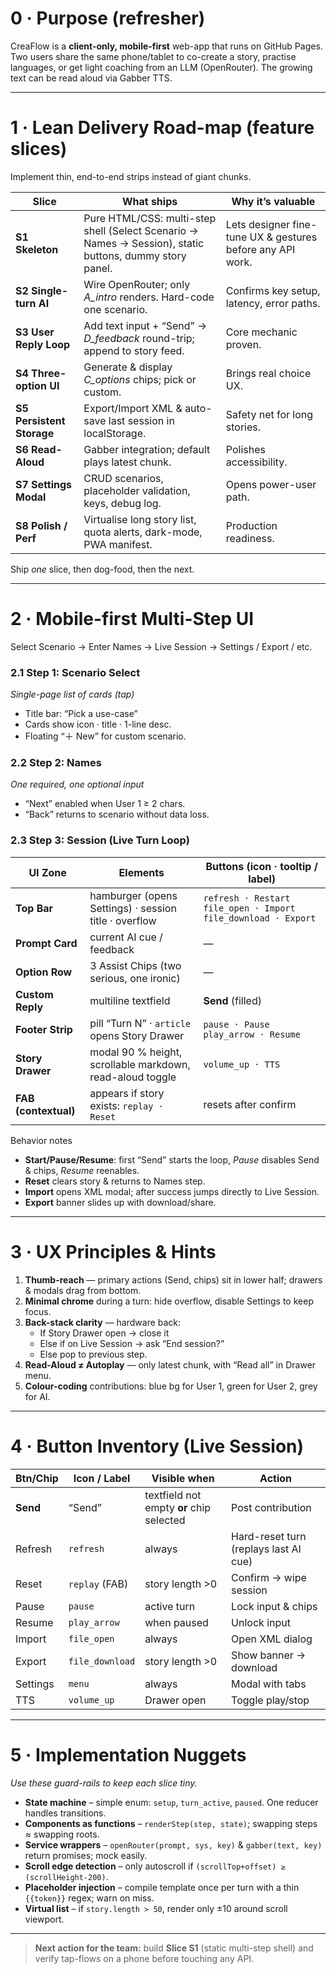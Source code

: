 # 0 · Purpose (refresher)  
CreaFlow is a **client-only, mobile-first** web-app that runs on GitHub Pages.  
Two users share the same phone/tablet to co-create a story, practise languages, or get light coaching from an LLM (OpenRouter). The growing text can be read aloud via Gabber TTS.

---

# 1 · Lean Delivery Road-map (feature slices)  
Implement thin, end-to-end strips instead of giant chunks.

| Slice | What ships | Why it’s valuable |
|-------|------------|-------------------|
| **S1 Skeleton** | Pure HTML/CSS: multi-step shell (Select Scenario → Names → Session), static buttons, dummy story panel. | Lets designer fine-tune UX & gestures before any API work. |
| **S2 Single-turn AI** | Wire OpenRouter; only *A_intro* renders. Hard-code one scenario. | Confirms key setup, latency, error paths. |
| **S3 User Reply Loop** | Add text input + “Send” → *D_feedback* round-trip; append to story feed. | Core mechanic proven. |
| **S4 Three-option UI** | Generate & display *C_options* chips; pick or custom. | Brings real choice UX. |
| **S5 Persistent Storage** | Export/Import XML & auto-save last session in localStorage. | Safety net for long stories. |
| **S6 Read-Aloud** | Gabber integration; default plays latest chunk. | Polishes accessibility. |
| **S7 Settings Modal** | CRUD scenarios, placeholder validation, keys, debug log. | Opens power-user path. |
| **S8 Polish / Perf** | Virtualise long story list, quota alerts, dark-mode, PWA manifest. | Production readiness. |

Ship *one* slice, then dog-food, then the next.

---

# 2 · Mobile-first Multi-Step UI
Select Scenario  →  Enter Names  →  Live Session  →  Settings / Export / etc.
### 2.1 Step 1: **Scenario Select**  
*Single-page list of cards (tap)*  
- Title bar: “Pick a use-case”  
- Cards show icon · title · 1-line desc.  
- Floating “＋ New” for custom scenario.

### 2.2 Step 2: **Names**  
*One required, one optional input*  
- “Next” enabled when User 1 ≥ 2 chars.  
- “Back” returns to scenario without data loss.

### 2.3 Step 3: **Session (Live Turn Loop)**  

| UI Zone | Elements | Buttons (icon · tooltip / label) |
|---------|----------|----------------------------------|
| **Top Bar** | hamburger (opens Settings) · session title · overflow | `refresh · Restart`   `file_open · Import`   `file_download · Export` |
| **Prompt Card** | current AI cue / feedback | — |
| **Option Row** | 3 Assist Chips (two serious, one ironic) | — |
| **Custom Reply** | multiline textfield | **Send** (filled) |
| **Footer Strip** | pill “Turn N” · `article` opens Story Drawer | `pause · Pause`   `play_arrow · Resume` |
| **Story Drawer** | modal 90 % height, scrollable markdown, read-aloud toggle | `volume_up · TTS` |
| **FAB (contextual)** | appears if story exists: `replay · Reset` | resets after confirm |

Behavior notes  
* **Start/Pause/Resume**: first “Send” starts the loop, *Pause* disables Send & chips, *Resume* reenables.  
* **Reset** clears story & returns to Names step.  
* **Import** opens XML modal; after success jumps directly to Live Session.  
* **Export** banner slides up with download/share.

---

# 3 · UX Principles & Hints  

1. **Thumb-reach** — primary actions (Send, chips) sit in lower half; drawers & modals drag from bottom.  
2. **Minimal chrome** during a turn: hide overflow, disable Settings to keep focus.  
3. **Back-stack clarity** — hardware back:  
   * If Story Drawer open → close it  
   * Else if on Live Session → ask “End session?”  
   * Else pop to previous step.  
4. **Read-Aloud ≠ Autoplay** — only latest chunk, with “Read all” in Drawer menu.  
5. **Colour-coding** contributions: blue bg for User 1, green for User 2, grey for AI.

---

# 4 · Button Inventory (Live Session)  

| Btn/Chip | Icon / Label | Visible when | Action |
|----------|--------------|--------------|--------|
| **Send** | “Send” | textfield not empty **or** chip selected | Post contribution |
| Refresh | `refresh` | always | Hard-reset turn (replays last AI cue) |
| Reset | `replay` (FAB) | story length >0 | Confirm → wipe session |
| Pause | `pause` | active turn | Lock input & chips |
| Resume | `play_arrow` | when paused | Unlock input |
| Import | `file_open` | always | Open XML dialog |
| Export | `file_download` | story length >0 | Show banner → download |
| Settings | `menu` | always | Modal with tabs |
| TTS | `volume_up` | Drawer open | Toggle play/stop |

---

# 5 · Implementation Nuggets  

*Use these guard-rails to keep each slice tiny.*

* **State machine** – simple enum: `setup`, `turn_active`, `paused`. One reducer handles transitions.  
* **Components as functions** – `renderStep(step, state)`; swapping steps ≈ swapping roots.  
* **Service wrappers** – `openRouter(prompt, sys, key)` & `gabber(text, key)` return promises; mock easily.  
* **Scroll edge detection** – only autoscroll if `(scrollTop+offset) ≥ (scrollHeight-200)`.  
* **Placeholder injection** – compile template once per turn with a thin `{{token}}` regex; warn on miss.  
* **Virtual list** – if `story.length > 50`, render only ±10 around scroll viewport.

---

> **Next action for the team:** build **Slice S1** (static multi-step shell) and verify tap-flows on a phone before touching any API.
